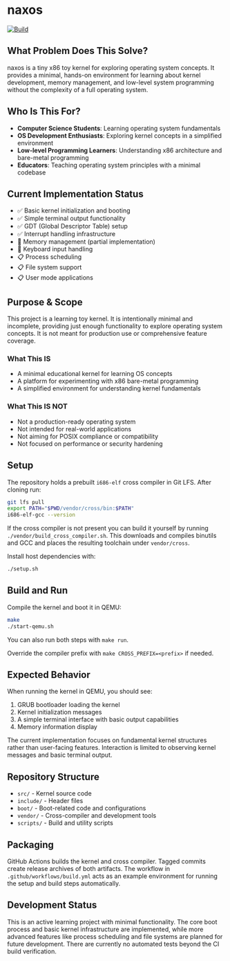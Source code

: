 # naxos

[![Build](https://github.com/nczempin/naxos/actions/workflows/build.yml/badge.svg?branch=develop)](https://github.com/nczempin/naxos/actions/workflows/build.yml)

## What Problem Does This Solve?
naxos is a tiny x86 toy kernel for exploring operating system concepts. It provides a minimal, hands-on environment for learning about kernel development, memory management, and low-level system programming without the complexity of a full operating system.

## Who Is This For?
- **Computer Science Students**: Learning operating system fundamentals
- **OS Development Enthusiasts**: Exploring kernel concepts in a simplified environment
- **Low-level Programming Learners**: Understanding x86 architecture and bare-metal programming
- **Educators**: Teaching operating system principles with a minimal codebase

## Current Implementation Status
- ✅ Basic kernel initialization and booting
- ✅ Simple terminal output functionality
- ✅ GDT (Global Descriptor Table) setup
- ✅ Interrupt handling infrastructure
- 🚧 Memory management (partial implementation)
- 🚧 Keyboard input handling
- 📋 Process scheduling
- 📋 File system support
- 📋 User mode applications

## Purpose & Scope

This project is a learning toy kernel. It is intentionally minimal and
incomplete, providing just enough functionality to explore operating system
concepts. It is not meant for production use or comprehensive feature
coverage.

### What This IS
- A minimal educational kernel for learning OS concepts
- A platform for experimenting with x86 bare-metal programming
- A simplified environment for understanding kernel fundamentals

### What This IS NOT
- Not a production-ready operating system
- Not intended for real-world applications
- Not aiming for POSIX compliance or compatibility
- Not focused on performance or security hardening

## Setup

The repository holds a prebuilt `i686-elf` cross compiler in Git LFS. After cloning run:

```sh
git lfs pull
export PATH="$PWD/vendor/cross/bin:$PATH"
i686-elf-gcc --version
```

If the cross compiler is not present you can build it yourself by running
`./vendor/build_cross_compiler.sh`. This downloads and compiles binutils and GCC
and places the resulting toolchain under `vendor/cross`.

Install host dependencies with:

```sh
./setup.sh
```

## Build and Run

Compile the kernel and boot it in QEMU:

```sh
make
./start-qemu.sh
```

You can also run both steps with `make run`.

Override the compiler prefix with `make CROSS_PREFIX=<prefix>` if needed.

## Expected Behavior

When running the kernel in QEMU, you should see:

1. GRUB bootloader loading the kernel
2. Kernel initialization messages
3. A simple terminal interface with basic output capabilities
4. Memory information display

The current implementation focuses on fundamental kernel structures rather than user-facing features. Interaction is limited to observing kernel messages and basic terminal output.

## Repository Structure
- `src/` - Kernel source code
- `include/` - Header files
- `boot/` - Boot-related code and configurations
- `vendor/` - Cross-compiler and development tools
- `scripts/` - Build and utility scripts

## Packaging

GitHub Actions builds the kernel and cross compiler. Tagged commits create
release archives of both artifacts.
The workflow in `.github/workflows/build.yml` acts as an example environment for
running the setup and build steps automatically.

## Development Status

This is an active learning project with minimal functionality. The core boot process and basic kernel infrastructure are implemented, while more advanced features like process scheduling and file systems are planned for future development. There are currently no automated tests beyond the CI build verification.
